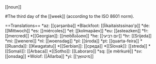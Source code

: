 [[noun]]

#The third day of the [[week]] (according to the ISO 8601 norm).

==Translations==
*az: [[ç&#601;rş&#601;nb&#601;]]
*Blackfoot: [[Ííkaitaistssinao'p]]
*de: [[Mittwoch]]
*es: [[miércoles]]
*et: [[kolmapäev]]
*eu: [[asteazken]]
*fr: [[mercredi]]
*[[Georgian]]: [[ოთხშაბათი]]
*he: [[יום רביעי]]
*hr: [[Srijeda]]
*mi: [[wenerei]]
*nl: [[woensdag]]
*pl: [[środa]]
*pt: [[quarta-feira]]
*[[Ruanda]]: [[Kwagatatu]]
*[[Serbian]]: [[среда]]
*[[Slovak]]: [[streda]]
*[[Somali]]: [[Arbaca]]
*[[Sotho]]: [[Laboraro]]
*sq: [[e mërkurë]]
*sv: [[onsdag]]
*Wolof: [[Àllarba]]
*yi: [[מיטוואָך]]